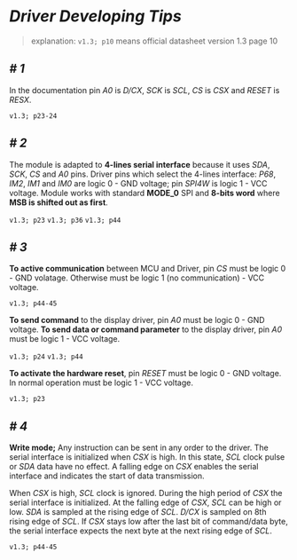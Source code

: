 # *Driver Developing Tips*

> explanation: `v1.3; p10` means official datasheet version 1.3 page 10

## *# 1*
In the documentation pin *A0* is *D/CX*, *SCK* is *SCL*, *CS* is *CSX* and *RESET* is *RESX*.

`v1.3; p23-24`

## *# 2*
The module is adapted to **4-lines serial interface** because it uses *SDA*, *SCK*, *CS* and *A0* pins. Driver pins which select the 4-lines interface: *P68*, *IM2*, *IM1* and *IM0* are logic 0 - GND voltage; pin *SPI4W* is logic 1 - VCC voltage. Module works with standard **MODE_0** SPI and **8-bits word** where **MSB is shifted out as first**.

`v1.3; p23` `v1.3; p36` `v1.3; p44`

## *# 3*
**To active communication** between MCU and Driver, pin *CS* must be logic 0 - GND volatage. Otherwise must be logic 1 (no communication) - VCC voltage.

`v1.3; p44-45`

**To send command** to the display driver, pin *A0* must be logic 0 - GND voltage. **To send data or command parameter** to the display driver, pin *A0* must be logic 1 - VCC voltage.

`v1.3; p24` `v1.3; p44`

**To activate the hardware reset**, pin *RESET* must be logic 0 - GND voltage. In normal operation must be logic 1 - VCC voltage.

`v1.3; p23`

## *# 4*
**Write mode;** Any instruction can be sent in any order to the driver. The serial interface is initialized when *CSX* is high. In this state, *SCL* clock pulse or *SDA* data have no effect. A falling edge on *CSX* enables the serial interface and indicates the start of data transmission.

When *CSX* is high, *SCL* clock is ignored. During the high period of *CSX* the serial interface is initialized. At the falling edge of *CSX*, *SCL* can be high or low. *SDA* is sampled at the rising edge of *SCL*. *D/CX* is sampled on 8th rising edge of *SCL*. If *CSX* stays low after the last bit of command/data byte, the serial interface expects the next byte at the next rising edge of *SCL*.

`v1.3; p44-45`
